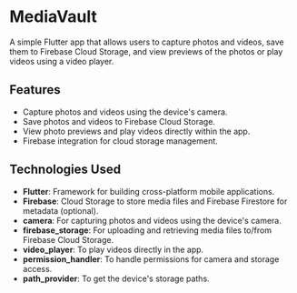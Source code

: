# MediaVault 

A simple Flutter app that allows users to capture photos and videos, save them to Firebase Cloud Storage, and view previews of the photos or play videos using a video player.

## Features
- Capture photos and videos using the device's camera.
- Save photos and videos to Firebase Cloud Storage.
- View photo previews and play videos directly within the app.
- Firebase integration for cloud storage management.

## Technologies Used
- **Flutter**: Framework for building cross-platform mobile applications.
- **Firebase**: Cloud Storage to store media files and Firebase Firestore for metadata (optional).
- **camera**: For capturing photos and videos using the device's camera.
- **firebase_storage**: For uploading and retrieving media files to/from Firebase Cloud Storage.
- **video_player**: To play videos directly in the app.
- **permission_handler**: To handle permissions for camera and storage access.
- **path_provider**: To get the device's storage paths.



